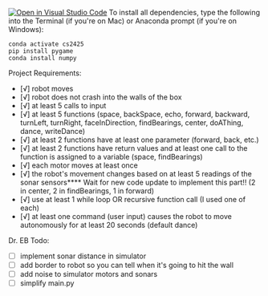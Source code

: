 [![Open in Visual Studio Code](https://classroom.github.com/assets/open-in-vscode-2e0aaae1b6195c2367325f4f02e2d04e9abb55f0b24a779b69b11b9e10269abc.svg)](https://classroom.github.com/online_ide?assignment_repo_id=17246855&assignment_repo_type=AssignmentRepo)
To install all dependencies, type the following into the Terminal (if you're on Mac) or Anaconda prompt (if you're on Windows):

    conda activate cs2425
    pip install pygame
    conda install numpy

Project Requirements:
* [√] robot moves
* [√] robot does not crash into the walls of the box
* [√] at least 5 calls to input
* [√] at least 5 functions
    (space, backSpace, echo, forward, backward, turnLeft, turnRight, faceInDirection, findBearings, center, doAThing, dance, writeDance)
* [√] at least 2 functions have at least one parameter
    (forward, back, etc.)
* [√] at least 2 functions have return values and at least one call to the function is assigned to a variable
    (space, findBearings)
* [√] each motor moves at least once
* [√] the robot's movement changes based on at least 5 readings of the sonar sensors**** Wait for new code update to implement this part!! (2 in center, 2 in findBearings, 1 in forward)
* [√] use at least 1 while loop OR recursive function call
    (I used one of each)
* [√] at least one command (user input) causes the robot to move autonomously for at least 20 seconds 
    (default dance)

Dr. EB Todo:
* [ ] implement sonar distance in simulator
* [ ] add border to robot so you can tell when it's going to hit the wall
* [ ] add noise to simulator motors and sonars
* [ ] simplify main.py